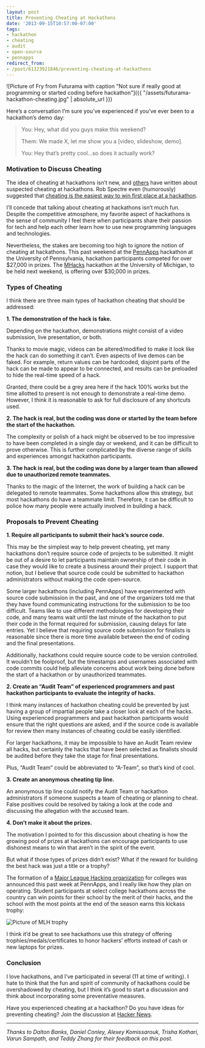 ```yaml
---
layout: post
title: Preventing Cheating at Hackathons
date: '2013-09-15T10:57:00-07:00'
tags:
- hackathon
- cheating
- audit
- open-source
- pennapps
redirect_from:
- /post/61323921846/preventing-cheating-at-hackathons
---
```


![Picture of Fry from Futurama with caption "Not sure if really good at programming or started coding before hackathon"]({{ "/assets/futurama-hackathon-cheating.jpg" | absolute_url }})

Here’s a conversation I’m sure you’ve experienced if you’ve ever been to a hackathon’s demo day:

> You: Hey, what did you guys make this weekend?
>
> Them: We made X, let me show you a [video, slideshow, demo].
>
> You: Hey that’s pretty cool…so does it actually work?

### Motivation to Discuss Cheating

The idea of cheating at hackathons isn’t new, and [others](https://news.ycombinator.com/item?id=2240226) have written about suspected cheating at hackathons. Rob Spectre even (humorously) suggested that [cheating is the easiest way to win first place at a hackathon](https://github.com/RobSpectre/Talks/tree/master/How%20To%20Take%20Second%20Place%20at%20a%20Hackathon).

I’ll concede that talking about cheating at hackathons isn’t much fun. Despite the competitive atmosphere, my favorite aspect of hackathons is the sense of community I feel there when participants share their passion for tech and help each other learn how to use new programming languages and technologies.

Nevertheless, the stakes are becoming too high to ignore the notion of cheating at hackathons. This past weekend at the [PennApps](https://web.archive.org/web/20140330215345/http://2013f.pennapps.com/) hackathon at the University of Pennsylvania, hackathon participants competed for over $27,000 in prizes. The [MHacks](http://mhacks.org/) hackathon at the University of Michigan, to be held next weekend, is offering over $30,000 in prizes.

### Types of Cheating

I think there are three main types of hackathon cheating that should be addressed:

**1. The demonstration of the hack is fake.**

Depending on the hackathon, demonstrations might consist of a video submission, live presentation, or both.

Thanks to movie magic, videos can be altered/modified to make it look like the hack can do something it can’t. Even aspects of live demos can be faked. For example, return values can be hardcoded, disjoint parts of the hack can be made to appear to be connected, and results can be preloaded to hide the real-time speed of a hack.

Granted, there could be a grey area here if the hack 100% works but the time allotted to present is not enough to demonstrate a real-time demo. However, I think it is reasonable to ask for full disclosure of any shortcuts used.

**2. The hack is real, but the coding was done or started by the team before the start of the hackathon.**

The complexity or polish of a hack might be observed to be too impressive to have been completed in a single day or weekend, and it can be difficult to prove otherwise. This is further complicated by the diverse range of skills and experiences amongst hackathon participants.

**3. The hack is real, but the coding was done by a larger team than allowed due to unauthorized remote teammates.**

Thanks to the magic of the Internet, the work of building a hack can be delegated to remote teammates. Some hackathons allow this strategy, but most hackathons do have a teammate limit. Therefore, it can be difficult to police how many people were actually involved in building a hack.

### Proposals to Prevent Cheating

**1. Require all participants to submit their hack’s source code.**

This may be the simplest way to help prevent cheating, yet many hackathons don’t require source code of projects to be submitted. It might be out of a desire to let participants maintain ownership of their code in case they would like to create a business around their project. I support that notion, but I believe that source code could be submitted to hackathon administrators without making the code open-source.

Some larger hackathons (including PennApps) have experimented with source code submission in the past, and one of the organizers told me that they have found communicating instructions for the submission to be too difficult. Teams like to use different methodologies for developing their code, and many teams wait until the last minute of the hackathon to put their code in the format required for submission, causing delays for late entries. Yet I believe that requiring source code submission for finalists is reasonable since there is more time available between the end of coding and the final presentations.

Additionally, hackathons could require source code to be version controlled. It wouldn’t be foolproof, but the timestamps and usernames associated with code commits could help alleviate concerns about work being done before the start of a hackathon or by unauthorized teammates.

**2. Create an “Audit Team” of experienced programmers and past hackathon participants to evaluate the integrity of hacks.**

I think many instances of hackathon cheating could be prevented by just having a group of impartial people take a closer look at each of the hacks. Using experienced programmers and past hackathon participants would ensure that the right questions are asked, and if the source code is available for review then many instances of cheating could be easily identified.

For larger hackathons, it may be impossible to have an Audit Team review all hacks, but certainly the hacks that have been selected as finalists should be audited before they take the stage for final presentations.

Plus, “Audit Team” could be abbreviated to “A-Team”, so that’s kind of cool.

**3. Create an anonymous cheating tip line.**

An anonymous tip line could notify the Audit Team or hackathon administrators if someone suspects a team of cheating or planning to cheat. False positives could be resolved by taking a look at the code and discussing the allegation with the accused team.

**4. Don’t make it about the prizes.**

The motivation I pointed to for this discussion about cheating is how the growing pool of prizes at hackathons can encourage participants to use dishonest means to win that aren’t in the spirit of the event.

But what if those types of prizes didn’t exist? What if the reward for building the best hack was just a title or a trophy?

The formation of a [Major League Hacking organization](https://mlh.io/) for colleges was announced this past week at PennApps, and I really like how they plan on operating. Student participants at select college hackathons across the country can win points for their school by the merit of their hacks, and the school with the most points at the end of the season earns this kickass trophy:

![Picture of MLH trophy](https://news.mlh.io/wp-content/uploads/2014/07/mlh-trophy-f2013-a1dc212d1e20338cd1f6436e6e7a886a.jpg)

I think it’d be great to see hackathons use this strategy of offering trophies/medals/certificates to honor hackers’ efforts instead of cash or new laptops for prizes.

### Conclusion

I love hackathons, and I’ve participated in several (11 at time of writing). I hate to think that the fun and spirit of community of hackathons could be overshadowed by cheating, but I think it’s good to start a discussion and think about incorporating some preventative measures.

Have you experienced cheating at a hackathon? Do you have ideas for preventing cheating? Join the discussion at [Hacker News](https://news.ycombinator.com/item?id=6389719).

* * *

_Thanks to Dalton Banks, Daniel Conley, Alexey Komissarouk, Trisha Kothari, Varun Sampath, and Teddy Zhang for their feedback on this post._

